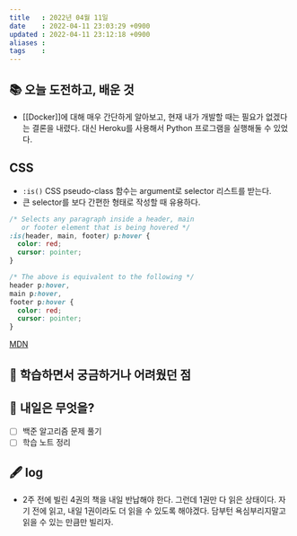 ```yaml
---
title   : 2022년 04월 11일 
date    : 2022-04-11 23:03:29 +0900
updated : 2022-04-11 23:12:18 +0900
aliases : 
tags    : 
---
```

## 📚 오늘 도전하고, 배운 것
- [[Docker]]에 대해 매우 간단하게 알아보고, 현재 내가 개발할 때는 필요가 없겠다는 결론을 내렸다. 대신 Heroku를 사용해서 Python 프로그램을 실행해둘 수 있었다.

## CSS
- `:is()` CSS pseudo-class 함수는 argument로 selector 리스트를 받는다. 
- 큰 selector를 보다 간편한 형태로 작성할 때 유용하다.
```css
/* Selects any paragraph inside a header, main
   or footer element that is being hovered */
:is(header, main, footer) p:hover {
  color: red;
  cursor: pointer;
}

/* The above is equivalent to the following */
header p:hover,
main p:hover,
footer p:hover {
  color: red;
  cursor: pointer;
}
```
[MDN](https://developer.mozilla.org/en-US/docs/Web/CSS/:is)


## 🤔 학습하면서 궁금하거나 어려웠던 점 

## 🌅 내일은 무엇을?
- [ ] 백준 알고리즘 문제 풀기
- [ ] 학습 노트 정리

## 🖋 log
- 2주 전에 빌린 4권의 책을 내일 반납해야 한다. 그런데 1권만 다 읽은 상태이다. 자기 전에 읽고, 내일 1권이라도 더 읽을 수 있도록 해야겠다. 담부턴 욕심부리지말고 읽을 수 있는 만큼만 빌리자.

